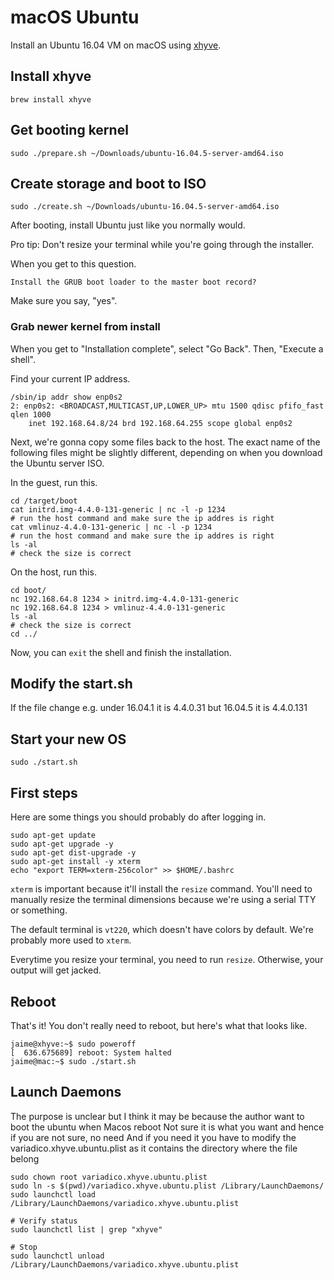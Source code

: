 # macOS Ubuntu

Install an Ubuntu 16.04 VM on macOS using [xhyve].

## Install xhyve

```
brew install xhyve
```

## Get booting kernel

```
sudo ./prepare.sh ~/Downloads/ubuntu-16.04.5-server-amd64.iso
```

## Create storage and boot to ISO

```
sudo ./create.sh ~/Downloads/ubuntu-16.04.5-server-amd64.iso
```

After booting, install Ubuntu just like you normally would.

Pro tip: Don't resize your terminal while you're going through the installer.

When you get to this question.

```
Install the GRUB boot loader to the master boot record?
```

Make sure you say, "yes".

### Grab newer kernel from install

When you get to "Installation complete", select "Go Back". Then, "Execute a
shell".

Find your current IP address.

```
/sbin/ip addr show enp0s2
2: enp0s2: <BROADCAST,MULTICAST,UP,LOWER_UP> mtu 1500 qdisc pfifo_fast qlen 1000
    inet 192.168.64.8/24 brd 192.168.64.255 scope global enp0s2
```

Next, we're gonna copy some files back to the host. The exact name of the
following files might be slightly different, depending on when you download the
Ubuntu server ISO.

In the guest, run this.

```
cd /target/boot
cat initrd.img-4.4.0-131-generic | nc -l -p 1234
# run the host command and make sure the ip addres is right 
cat vmlinuz-4.4.0-131-generic | nc -l -p 1234
# run the host command and make sure the ip addres is right 
ls -al
# check the size is correct
```

On the host, run this.

```
cd boot/
nc 192.168.64.8 1234 > initrd.img-4.4.0-131-generic
nc 192.168.64.8 1234 > vmlinuz-4.4.0-131-generic
ls -al
# check the size is correct
cd ../
```

Now, you can `exit` the shell and finish the installation.

## Modify the start.sh

If the file change e.g. under 16.04.1 it is 4.4.0.31 but 16.04.5 it is 4.4.0.131

## Start your new OS

```
sudo ./start.sh
```

## First steps

Here are some things you should probably do after logging in.

```
sudo apt-get update
sudo apt-get upgrade -y
sudo apt-get dist-upgrade -y
sudo apt-get install -y xterm
echo "export TERM=xterm-256color" >> $HOME/.bashrc
```

`xterm` is important because it'll install the `resize` command. You'll need to
manually resize the terminal dimensions because we're using a serial TTY or
something.

The default terminal is `vt220`, which doesn't have colors by default. We're
probably more used to `xterm`.

Everytime you resize your terminal, you need to run `resize`. Otherwise, your
output will get jacked.

## Reboot

That's it! You don't really need to reboot, but here's what that looks like.

```
jaime@xhyve:~$ sudo poweroff
[  636.675689] reboot: System halted
jaime@mac:~$ sudo ./start.sh
```

## Launch Daemons

The purpose is unclear but I think it may be because the author want to boot the ubuntu when Macos reboot
Not sure it is what you want and hence if you are not sure, no need
And if you need it you have to modify the variadico.xhyve.ubuntu.plist as it contains the directory where the file belong

```
sudo chown root variadico.xhyve.ubuntu.plist
sudo ln -s $(pwd)/variadico.xhyve.ubuntu.plist /Library/LaunchDaemons/
sudo launchctl load /Library/LaunchDaemons/variadico.xhyve.ubuntu.plist

# Verify status
sudo launchctl list | grep "xhyve"

# Stop
sudo launchctl unload /Library/LaunchDaemons/variadico.xhyve.ubuntu.plist
```


[xhyve]: https://github.com/mist64/xhyve
